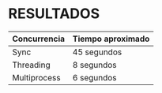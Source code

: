 # RESULTADOS

|**Concurrencia**|**Tiempo aproximado**|
| -------------- | ------------------- |
|      Sync      |      45 segundos    |
|   Threading    |      8 segundos     |
|  Multiprocess  |      6 segundos     |




